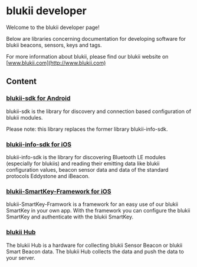 # blukii developer

Welcome to the blukii developer page!

Below are libraries concerning documentation for developing software for blukii beacons, sensors, keys and tags.

For more information about blukii, please find our blukii website on [www.blukii.com](http://www.blukii.com)

## Content

### [blukii-sdk for Android](android/blukii-sdk)

blukii-sdk is the library for discovery and connection based configuration of blukii modules.

Please note: this library replaces the former library blukii-info-sdk.


### [blukii-info-sdk for iOS](iOS/blukii-Info-SDK)
blukii-info-sdk is the library for discovering Bluetooth LE modules (especially for blukiis) and reading their emitting data like blukii configuration values, beacon sensor data and data of the standard protocols Eddystone and iBeacon.


### [blukii-SmartKey-Framework for iOS](iOS/blukii-SmartKey-Framework)

blukii-SmartKey-Framwork is a framework for an easy use of our blukii SmartKey in your own app.  With the framework you can configure the blukii SmartKey and authenticate with the blukii SmartKey.

### [blukii Hub](blukiiHub)

The blukii Hub is a hardware for collecting blukii Sensor Beacon or blukii Smart Beacon data. The blukii Hub collects the data and push the data to your server.

